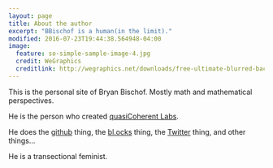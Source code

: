 ```yaml
---
layout: page
title: About the author
excerpt: "BBischof is a human(in the limit)."
modified: 2016-07-23T19:44:38.564948-04:00
image:
  feature: so-simple-sample-image-4.jpg
  credit: WeGraphics
  creditlink: http://wegraphics.net/downloads/free-ultimate-blurred-background-pack/
---
```


This is the personal site of Bryan Bischof. Mostly math and mathematical perspectives. 

He is the person who created [quasiCoherent Labs](www.quasicoherentlabs.com). 

He does the [github](www.github.com/bebischof) thing, the [bl.ocks](http://bl.ocks.org/BBischof) thing, the [Twitter](https://twitter.com/BEBischof) thing, and other things...

He is a transectional feminist. 
